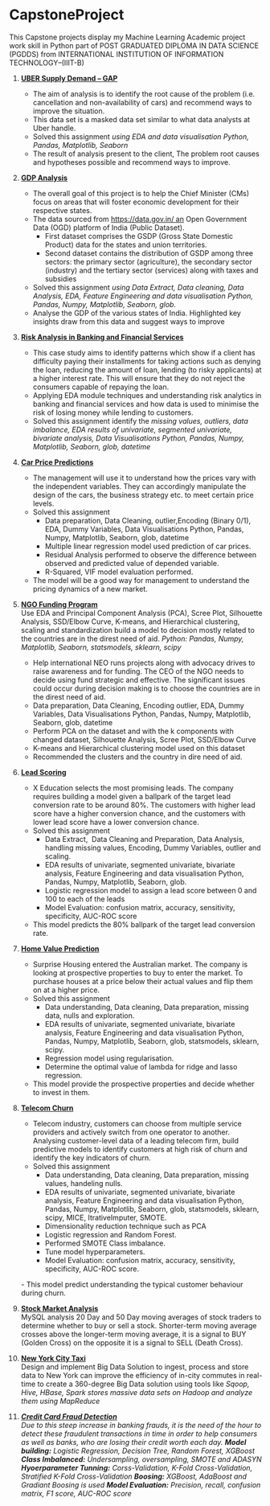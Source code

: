 # CapstoneProject
 
This Capstone projects display my Machine Learning Academic project work skill in Python part of POST GRADUATED DIPLOMA IN DATA SCIENCE (PGDDS) from
INTERNATIONAL INSTITUTION OF INFORMATION TECHNOLOGY–(IIIT-B)
<ol>
<li>
 <p>

**[UBER Supply Demand – GAP](https://github.com/raparama/CapstoneProject/tree/master/01.%20UBER%20SUPPLY%20DEMAND%20GAP)**
 - The aim of analysis is to identify the root cause of the problem (i.e. cancellation and non-availability of cars) and recommend ways to improve the situation.
 - This data set is a masked data set similar to what data analysts at Uber handle. 
 - Solved this assignment <em> using EDA and data visualisation Python, Pandas, Matplotlib, Seaborn </em>
 - The result of analysis present to the client, The problem root causes and hypotheses possible and recommend ways to improve.   </em> 

</p>
</li>
<li>
<p>
 
**[GDP Analysis](https://github.com/raparama/CapstoneProject/tree/master/02.%20GDP%20ANALYSIS)**
 - The overall goal of this project is to help the Chief Minister (CMs) focus on areas that will foster economic development for their respective states.
 - The data sourced from https://data.gov.in/ an Open Government Data (OGD) platform of India (Public Dataset).
   - First dataset comprises the GSDP (Gross State Domestic Product) data for the states and union territories.
   - Second dataset contains the distribution of GSDP among three sectors: the primary sector (agriculture), the secondary sector (industry) and the tertiary sector (services) along with taxes and subsidies
 - Solved this assignment <em> using Data Extract, Data cleaning, Data Analysis, EDA, Feature Engineering and data visualisation Python, Pandas, Numpy, Matplotlib, Seaborn, glob. </em>
 - Analyse the GDP of the various states of India. Highlighted key insights draw from this data and suggest ways to improve

</p>
</li>
<li>
<p>
 
**[Risk Analysis in Banking and Financial Services](https://github.com/raparama/CapstoneProject/tree/master/03.%20RISK%20ANALYSIS%20IN%20BANKING%20AND%20FINANCIAL%20SERVICES)**
 - This case study aims to identify patterns which show if a client has difficulty paying their installments for taking actions such as denying the loan, reducing the amount of loan, lending (to risky applicants) at a higher interest rate. This will ensure that they do not reject the consumers capable of repaying the loan. 
 - Applying EDA module techniques and understanding risk analytics in banking and financial services and how data is used to minimise the risk of losing money while lending to customers.
 - Solved this assignment identify the <em> missing values, outliers, data imbalance, EDA results of univariate, segmented univariate, bivariate analysis, Data Visualisations Python, Pandas, Numpy, Matplotlib, Seaborn, glob, datetime </em>

</p>
</li>
<li>
<p>
 
**[Car Price Predictions](https://github.com/raparama/CapstoneProject/tree/master/04.%20CAR%20PRICE%20PREDICTIONS)** 
 - The management will use it to understand how the prices vary with the independent variables. They can accordingly manipulate the design of the cars, the business strategy etc. to meet certain price levels.
 - Solved this assignment
   - Data preparation, Data Cleaning, outlier,Encoding (Binary 0/1), EDA, Dummy Variables, Data Visualisations Python, Pandas, Numpy, Matplotlib, Seaborn, glob, datetime 
   - Multiple linear regression model used prediction of car prices.
   - Residual Analysis performed to observe the difference between observed and predicted value of depended variable. 
   - R-Squared, VIF model evaluation performed.
 - The model will be a good way for management to understand the pricing dynamics of a new market. 

</p>
</li>
<li>
<p>
 
**[NGO Funding Program](https://github.com/raparama/CapstoneProject/tree/master/05.%20NGO%20FUNDING%20PROGRAM%20)** <br>
Use EDA and Principal Component Analysis (PCA), Scree Plot, Silhouette Analysis, SSD/Elbow Curve, K-means, and Hierarchical clustering, scaling and standardization build a model to decision mostly related to the countries are in the direst need of aid. <em> Python: Pandas, Numpy, Matplotlib, Seaborn, statsmodels, sklearn, scipy </em>
- Help international NEO runs projects along with advocacy drives to raise awareness and for funding. The CEO of the NGO needs to decide using fund strategic and effective. The significant issues could occur during decision making is to choose the countries are in the direst need of aid. 
- Data preparation, Data Cleaning, Encoding outlier, EDA, Dummy Variables, Data Visualisations Python, Pandas, Numpy, Matplotlib, Seaborn, glob, datetime
- Perform PCA on the dataset and with the k components with changed dataset, Silhouette Analysis, Scree Plot, SSD/Elbow Curve
- K-means and Hierarchical clustering model used on this dataset
- Recommended the clusters and the country in dire need of aid.

</p>
</li>
<li>
<p>
 
**[Lead Scoring](https://github.com/raparama/CapstoneProject/tree/master/06.%20LEAD%20SCORING)**
- X Education selects the most promising leads. The company requires building a model given a ballpark of the target lead conversion rate to be around 80%. The customers with higher lead score have a higher conversion chance, and the customers with lower lead score have a lower conversion chance.
- Solved this assignment
  - Data Extract,  Data Cleaning and Preparation, Data Analysis, handling missing values, Encoding, Dummy Variables, outlier and scaling. 
  - EDA results of univariate, segmented univariate, bivariate analysis, Feature Engineering and data visualisation Python, Pandas, Numpy, Matplotlib, Seaborn, glob.
  - Logistic regression model to assign a lead score between 0 and 100 to each of the leads 
  - Model Evaluation: confusion matrix, accuracy, sensitivity, specificity, AUC-ROC score
- This model predicts the 80% ballpark of the target lead conversion rate.

</p>
</li>
<li>
<p>
 
**[Home Value Prediction](https://github.com/raparama/CapstoneProject/tree/master/07.%20HOME%20VALUE%20PREDICTION)**
- Surprise Housing entered the Australian market. The company is looking at prospective properties to buy to enter the market. To purchase houses at a price below their actual values and flip them on at a higher price.
- Solved this assignment
  - Data understanding, Data cleaning, Data preparation, missing data, nulls and exploration.
  - EDA results of univariate, segmented univariate, bivariate analysis, Feature Engineering and data visualisation Python, Pandas, Numpy, Matplotlib, Seaborn, glob, statsmodels, sklearn, scipy.
  - Regression model using regularisation. 
  - Determine the optimal value of lambda for ridge and lasso regression.
- This model provide the prospective properties and decide whether to invest in them.

</p>
</li>

<li>
<p>

**[Telecom Churn](https://github.com/raparama/CapstoneProject/tree/master/08.%20TELECOM%20CHURN)** 
- Telecom industry, customers can choose from multiple service providers and actively switch from one operator to another. Analysing customer-level data of a leading telecom firm, build predictive models to identify customers at high risk of churn and identify the key indicators of churn.
- Solved this assignment
  - Data understanding, Data cleaning, Data preparation, missing values, handeling nulls.
  - EDA results of univariate, segmented univariate, bivariate analysis, Feature Engineering and data visualisation Python, Pandas, Numpy, Matplotlib, Seaborn, glob, statsmodels, sklearn, scipy, MICE, ItrativeImputer, SMOTE.
  - Dimensionality reduction technique such as PCA
  - Logistic regression and Random Forest.
  - Performed SMOTE Class imbalance.
  - Tune model hyperparameters.
  - Model Evaluation: confusion matrix, accuracy, sensitivity, specificity, AUC-ROC score.

- This model predict understanding the typical customer behaviour during churn. 

</p>
</li>
<li>
<p>
 
**[Stock Market Analysis](https://github.com/raparama/CapstoneProject/tree/master/09.%20Stock%20Market%20Analysis)** <br>
MySQL analysis 20 Day and 50 Day moving averages of stock traders to determine whether to buy or sell a stock. Shorter-term moving average crosses above the longer-term moving average, it is a signal to BUY (Golden Cross) on the opposite it is a signal to SELL (Death Cross).

</p>
</li>
<li>
<p>
 

**[New York City Taxi](https://github.com/raparama/CapstoneProject/tree/master/10.%20New%20York%20City%20Taxt)** <br>
Design and implement Big Data Solution to ingest, process and store data to New York can improve the efficiency of in-city commutes in real-time to create a 360-degree Big Data solution using tools like <em> Sqoop, Hive, HBase, Spark stores massive data sets on Hadoop and analyze them using MapReduce </em>

</p>
</li>
<li>
<p>
<em>
 
**[Credit Card Fraud Detection](https://github.com/raparama/CapstoneProject/tree/master/11.%20CreditCrad%20Fraud%20Detection)** <br>
Due to this steep increase in banking frauds, it is the need of the hour to detect these fraudulent transactions in time in order to help consumers as well as banks, who are losing their credit worth each day.
**Model building:** Logistic Regression, Decision Tree, Random Forest, XGBoost
**Class Imbalanced:** Undersampling, oversampling, SMOTE and ADASYN 
**Hyoerparameter Tunning:** Corss-Validation, K-Fold Cross-Validation, Stratified K-Fold Cross-Validation
**Boosing:** XGBoost, AdaBoost and Gradiant Boosing is used
**Model Evaluation:** Precision, recall, confusion matrix, F1 score, AUC-ROC score

</em>

</p>
</li>

 
</ol>
